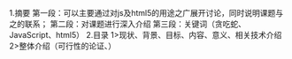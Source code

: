 1.摘要
  第一段：可以主要通过对js及html5的用途之广展开讨论，同时说明课题与之的联系；
  第二段：对课题进行深入介绍
  第三段：关键词（贪吃蛇、JavaScript、html5）
2.目录
1>现状、背景、目标、内容、意义、相关技术介绍
2>整体介绍（可行性的论证、）
  